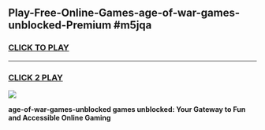 
## Play-Free-Online-Games-age-of-war-games-unblocked-Premium #m5jqa
<h3>
<a href="https://premium.freeplayer.one?title=age-of-war-games-unblocked&ref=8M">CLICK TO PLAY</a></h3>
<hr>

<h3>
<a href="https://premium.freeplayer.one?title=age-of-war-games-unblocked&ref=8M">CLICK 2 PLAY</a>
  
</h3>

<a href="https://premium.freeplayer.one?title=age-of-war-games-unblocked&ref=8M"><img src="https://clearcache.store/games.png"></a>


**age-of-war-games-unblocked games unblocked: Your Gateway to Fun and Accessible Online Gaming**
